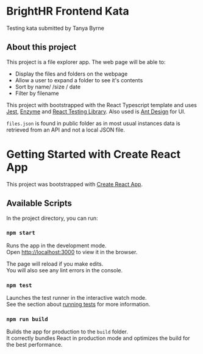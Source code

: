 # BrightHR Frontend Kata

Testing kata submitted by Tanya Byrne

## About this project

This project is a file explorer app. The web page will be able to: 
 - Display the files and folders on the webpage
 - Allow a user to expand a folder to see it's contents
 - Sort by name/ /size / date
 - Filter by filename

This project with bootstrapped with the React Typescript template and uses [Jest](https://jestjs.io/), [Enzyme](https://enzymejs.github.io/enzyme/) and [React Testing Library](https://testing-library.com/docs/react-testing-library/intro/). 
Also used is [Ant Design](https://ant.design/) for UI. 

```files.json``` is found in public folder as in most usual instances data is retrieved from an API and not a local JSON file. 

# Getting Started with Create React App

This project was bootstrapped with [Create React App](https://github.com/facebook/create-react-app).

## Available Scripts

In the project directory, you can run:

### `npm start`

Runs the app in the development mode.\
Open [http://localhost:3000](http://localhost:3000) to view it in the browser.

The page will reload if you make edits.\
You will also see any lint errors in the console.

### `npm test`

Launches the test runner in the interactive watch mode.\
See the section about [running tests](https://facebook.github.io/create-react-app/docs/running-tests) for more information.

### `npm run build`

Builds the app for production to the `build` folder.\
It correctly bundles React in production mode and optimizes the build for the best performance.




